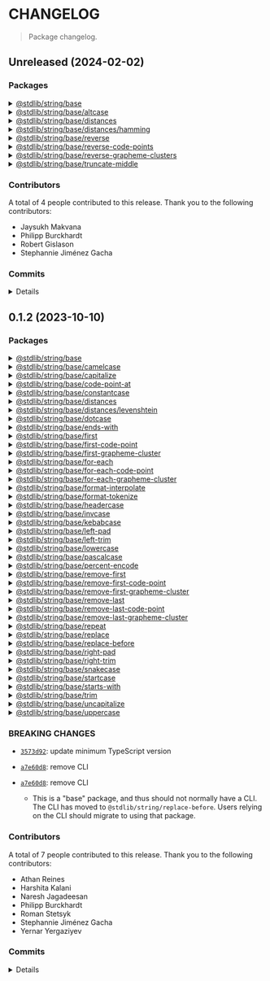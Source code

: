 # CHANGELOG

> Package changelog.

<section class="release" id="unreleased">

## Unreleased (2024-02-02)

<section class="packages">

### Packages

<section class="package" id="string-base-unreleased">

<details>

<summary><a href="https://github.com/stdlib-js/stdlib/tree/develop/lib/node_modules/%40stdlib/string/base">@stdlib/string/base</a></summary>

<section class="features">

#### Features

-   [`68413e0`](https://github.com/stdlib-js/stdlib/commit/68413e05376206b18c4ff8662a8568a189dad77e) - update namespace TypeScript declarations [(#1221)](https://github.com/stdlib-js/stdlib/pull/1221)
-   [`b1e4cca`](https://github.com/stdlib-js/stdlib/commit/b1e4cca30147188064b2275a0242a0334befbcd1) - update namespace exports

</section>

<!-- /.features -->

</details>

</section>

<!-- /.package -->

<section class="package" id="string-base-altcase-unreleased">

<details>

<summary><a href="https://github.com/stdlib-js/stdlib/tree/develop/lib/node_modules/%40stdlib/string/base/altcase">@stdlib/string/base/altcase</a></summary>

<section class="features">

#### Features

-   [`e4cf6a5`](https://github.com/stdlib-js/stdlib/commit/e4cf6a5254fbcc8ca5e858c2fc5a7fcb0a648164) - add `string/base/altcase` [(#1173)](https://github.com/stdlib-js/stdlib/pull/1173)

</section>

<!-- /.features -->

<section class="issues">

#### Closed Issues

This release closes the following issue:

[#850](https://github.com/stdlib-js/stdlib/issues/850)

</section>

<!-- /.issues -->

</details>

</section>

<!-- /.package -->

<section class="package" id="string-base-distances-unreleased">

<details>

<summary><a href="https://github.com/stdlib-js/stdlib/tree/develop/lib/node_modules/%40stdlib/string/base/distances">@stdlib/string/base/distances</a></summary>

<section class="features">

#### Features

-   [`68413e0`](https://github.com/stdlib-js/stdlib/commit/68413e05376206b18c4ff8662a8568a189dad77e) - update namespace TypeScript declarations [(#1221)](https://github.com/stdlib-js/stdlib/pull/1221)
-   [`b1e4cca`](https://github.com/stdlib-js/stdlib/commit/b1e4cca30147188064b2275a0242a0334befbcd1) - update namespace exports

</section>

<!-- /.features -->

</details>

</section>

<!-- /.package -->

<section class="package" id="string-base-distances-hamming-unreleased">

<details>

<summary><a href="https://github.com/stdlib-js/stdlib/tree/develop/lib/node_modules/%40stdlib/string/base/distances/hamming">@stdlib/string/base/distances/hamming</a></summary>

<section class="features">

#### Features

-   [`165ab63`](https://github.com/stdlib-js/stdlib/commit/165ab63d2f841d54753be8572f7db06be878dfbb) - add `string/base/distances/hamming` (#1166) [(#1166)](https://github.com/stdlib-js/stdlib/pull/1166)

</section>

<!-- /.features -->

</details>

</section>

<!-- /.package -->

<section class="package" id="string-base-reverse-unreleased">

<details>

<summary><a href="https://github.com/stdlib-js/stdlib/tree/develop/lib/node_modules/%40stdlib/string/base/reverse">@stdlib/string/base/reverse</a></summary>

<section class="features">

#### Features

-   [`de17736`](https://github.com/stdlib-js/stdlib/commit/de1773601713083ef826105a70df23c8750f9559) - refactor `string/reverse` and add `mode` option [(#1082)](https://github.com/stdlib-js/stdlib/pull/1082)

</section>

<!-- /.features -->

</details>

</section>

<!-- /.package -->

<section class="package" id="string-base-reverse-code-points-unreleased">

<details>

<summary><a href="https://github.com/stdlib-js/stdlib/tree/develop/lib/node_modules/%40stdlib/string/base/reverse-code-points">@stdlib/string/base/reverse-code-points</a></summary>

<section class="features">

#### Features

-   [`de17736`](https://github.com/stdlib-js/stdlib/commit/de1773601713083ef826105a70df23c8750f9559) - refactor `string/reverse` and add `mode` option [(#1082)](https://github.com/stdlib-js/stdlib/pull/1082)

</section>

<!-- /.features -->

</details>

</section>

<!-- /.package -->

<section class="package" id="string-base-reverse-grapheme-clusters-unreleased">

<details>

<summary><a href="https://github.com/stdlib-js/stdlib/tree/develop/lib/node_modules/%40stdlib/string/base/reverse-grapheme-clusters">@stdlib/string/base/reverse-grapheme-clusters</a></summary>

<section class="features">

#### Features

-   [`de17736`](https://github.com/stdlib-js/stdlib/commit/de1773601713083ef826105a70df23c8750f9559) - refactor `string/reverse` and add `mode` option [(#1082)](https://github.com/stdlib-js/stdlib/pull/1082)

</section>

<!-- /.features -->

</details>

</section>

<!-- /.package -->

<section class="package" id="string-base-truncate-middle-unreleased">

<details>

<summary><a href="https://github.com/stdlib-js/stdlib/tree/develop/lib/node_modules/%40stdlib/string/base/truncate-middle">@stdlib/string/base/truncate-middle</a></summary>

<section class="features">

#### Features

-   [`d859ee0`](https://github.com/stdlib-js/stdlib/commit/d859ee084ec4a90e53cd6914c8abd1633ade0b54) - add `string/base/truncate-middle` [(#1118)](https://github.com/stdlib-js/stdlib/pull/1118)

</section>

<!-- /.features -->

</details>

</section>

<!-- /.package -->

</section>

<!-- /.packages -->

<section class="contributors">

### Contributors

A total of 4 people contributed to this release. Thank you to the following contributors:

-   Jaysukh Makvana
-   Philipp Burckhardt
-   Robert Gislason
-   Stephannie Jiménez Gacha

</section>

<!-- /.contributors -->

<section class="commits">

### Commits

<details>

-   [`68413e0`](https://github.com/stdlib-js/stdlib/commit/68413e05376206b18c4ff8662a8568a189dad77e) - **feat:** update namespace TypeScript declarations [(#1221)](https://github.com/stdlib-js/stdlib/pull/1221) _(by stdlib-bot)_
-   [`dea49e0`](https://github.com/stdlib-js/stdlib/commit/dea49e03ab5571233e3da26835a6a6d3256d5737) - **docs:** use single quotes in require calls instead of backticks _(by Philipp Burckhardt)_
-   [`8ef1f9e`](https://github.com/stdlib-js/stdlib/commit/8ef1f9eb45527886ba9b0c341704c8ffe6cffbb3) - **docs:** update related packages sections [(#1233)](https://github.com/stdlib-js/stdlib/pull/1233) _(by stdlib-bot)_
-   [`5184bd0`](https://github.com/stdlib-js/stdlib/commit/5184bd0461e8c78f983d4b619a863d93c52c6396) - **docs:** update namespace table of contents [(#1213)](https://github.com/stdlib-js/stdlib/pull/1213) _(by stdlib-bot)_
-   [`b1e4cca`](https://github.com/stdlib-js/stdlib/commit/b1e4cca30147188064b2275a0242a0334befbcd1) - **feat:** update namespace exports _(by Philipp Burckhardt)_
-   [`5e1216b`](https://github.com/stdlib-js/stdlib/commit/5e1216ba1318f0eb364b2fe7eae6056cb7a5e94f) - **docs:** update related packages sections [(#1192)](https://github.com/stdlib-js/stdlib/pull/1192) _(by stdlib-bot)_
-   [`165ab63`](https://github.com/stdlib-js/stdlib/commit/165ab63d2f841d54753be8572f7db06be878dfbb) - **feat:** add `string/base/distances/hamming` (#1166) [(#1166)](https://github.com/stdlib-js/stdlib/pull/1166) _(by Robert Gislason)_
-   [`1879534`](https://github.com/stdlib-js/stdlib/commit/18795348ac0c51d3b13c1b26c0f5921ec5fd010c) - **docs:** update related packages sections [(#1179)](https://github.com/stdlib-js/stdlib/pull/1179) _(by stdlib-bot)_
-   [`e4cf6a5`](https://github.com/stdlib-js/stdlib/commit/e4cf6a5254fbcc8ca5e858c2fc5a7fcb0a648164) - **feat:** add `string/base/altcase` [(#1173)](https://github.com/stdlib-js/stdlib/pull/1173) _(by Jaysukh Makvana)_
-   [`4d6b104`](https://github.com/stdlib-js/stdlib/commit/4d6b104a0309b9a016700badd64b137ff384de52) - **docs:** update related packages sections [(#1172)](https://github.com/stdlib-js/stdlib/pull/1172) _(by stdlib-bot)_
-   [`2f0cb7e`](https://github.com/stdlib-js/stdlib/commit/2f0cb7ed139b763e65205939511c7cc85b947e64) - **docs:** update related packages sections [(#1154)](https://github.com/stdlib-js/stdlib/pull/1154) _(by stdlib-bot)_
-   [`78a556e`](https://github.com/stdlib-js/stdlib/commit/78a556efa2f1da29eb9081d393f5768ad1518117) - **docs:** update related packages sections [(#1145)](https://github.com/stdlib-js/stdlib/pull/1145) _(by stdlib-bot)_
-   [`9502ed2`](https://github.com/stdlib-js/stdlib/commit/9502ed27e2853e312c556a48bdd7775095e66709) - **build:** replace tslint directive with eslint equivalent _(by Philipp Burckhardt)_
-   [`d859ee0`](https://github.com/stdlib-js/stdlib/commit/d859ee084ec4a90e53cd6914c8abd1633ade0b54) - **feat:** add `string/base/truncate-middle` [(#1118)](https://github.com/stdlib-js/stdlib/pull/1118) _(by Stephannie Jiménez Gacha)_
-   [`d73bbf4`](https://github.com/stdlib-js/stdlib/commit/d73bbf43d222f935085f8ecf7526e5f57835f74e) - **build:** replace lint directives _(by Philipp Burckhardt)_
-   [`f9c75ce`](https://github.com/stdlib-js/stdlib/commit/f9c75ce726ed4e5fade8622315bb98094dad8561) - **build:** remove tslint directives _(by Philipp Burckhardt)_
-   [`de17736`](https://github.com/stdlib-js/stdlib/commit/de1773601713083ef826105a70df23c8750f9559) - **feat:** refactor `string/reverse` and add `mode` option [(#1082)](https://github.com/stdlib-js/stdlib/pull/1082) _(by Stephannie Jiménez Gacha)_

</details>

</section>

<!-- /.commits -->

</section>

<!-- /.release -->

## 0.1.2 (2023-10-10)

<section class="packages">

### Packages

<section class="package" id="string-base-v0.1.2">

<details>

<summary><a href="https://github.com/stdlib-js/stdlib/tree/develop/lib/node_modules/%40stdlib/string/base">@stdlib/string/base</a></summary>

<section class="features">

#### Features

-   [`de73ae1`](https://github.com/stdlib-js/stdlib/commit/de73ae19f43cbad40036d25b1d46620b3c5113a9) - update namespace TypeScript declarations [(#1089)](https://github.com/stdlib-js/stdlib/pull/1089)
-   [`3573d92`](https://github.com/stdlib-js/stdlib/commit/3573d92955f1150eae58fb534808b7a30532a1c1) - update minimum TypeScript version
-   [`d52e01c`](https://github.com/stdlib-js/stdlib/commit/d52e01c4a23d0a52ecacab0f16b663383dba96b7) - add `removeFirst*` packages to namespace
-   [`89910da`](https://github.com/stdlib-js/stdlib/commit/89910daae54261b8fd21ee548b1a608aa0c65f12) - update namespace TypeScript declarations [(#1068)](https://github.com/stdlib-js/stdlib/pull/1068)
-   [`1389946`](https://github.com/stdlib-js/stdlib/commit/13899464bcfa46098af5ed215df3e3c05129c7a6) - add `forEach` to namespace
-   [`ed5abeb`](https://github.com/stdlib-js/stdlib/commit/ed5abeb8355e9798b95976f8e89120d022396e17) - add `forEachCodePoint` to namespace
-   [`1b8d401`](https://github.com/stdlib-js/stdlib/commit/1b8d401959a90b8dac6c0ebb139d009800f4c9d2) - add `forEachGraphemeCluster` to namespace
-   [`8758d21`](https://github.com/stdlib-js/stdlib/commit/8758d213498f06bd26e770991724c59b3485ffbb) - add `distances` to namespace
-   [`bc8f74c`](https://github.com/stdlib-js/stdlib/commit/bc8f74c639792f47f1af2d36831bcbafeb85054a) - add `first`, `firstCodePoint`, and `firstGraphemeCluster` to namespace
-   [`421e1ae`](https://github.com/stdlib-js/stdlib/commit/421e1ae86e3d7fb31d156af9cd522303a6645220) - update namespace TypeScript declarations [(#1044)](https://github.com/stdlib-js/stdlib/pull/1044)
-   [`0e987b6`](https://github.com/stdlib-js/stdlib/commit/0e987b6fde52d7ef3060f8a47ed25573644025a5) - update namespace
-   [`a7d8f42`](https://github.com/stdlib-js/stdlib/commit/a7d8f429e9058cebfb4931309d5712b05f8c7931) - add `invcase` to namespace
-   [`e8775fc`](https://github.com/stdlib-js/stdlib/commit/e8775fcbe3617b9013bd1cea74d7f70aa2669ab4) - update namespace TypeScript declarations [(#951)](https://github.com/stdlib-js/stdlib/pull/951)
-   [`5eded94`](https://github.com/stdlib-js/stdlib/commit/5eded9427070a00c7e0eaaab81962a049b574b2a) - add `replaceBefore` to namespace

</section>

<!-- /.features -->

</details>

</section>

<!-- /.package -->

<section class="package" id="string-base-camelcase-v0.1.2">

<details>

<summary><a href="https://github.com/stdlib-js/stdlib/tree/develop/lib/node_modules/%40stdlib/string/base/camelcase">@stdlib/string/base/camelcase</a></summary>

<section class="features">

#### Features

-   [`3573d92`](https://github.com/stdlib-js/stdlib/commit/3573d92955f1150eae58fb534808b7a30532a1c1) - update minimum TypeScript version

</section>

<!-- /.features -->

</details>

</section>

<!-- /.package -->

<section class="package" id="string-base-capitalize-v0.1.2">

<details>

<summary><a href="https://github.com/stdlib-js/stdlib/tree/develop/lib/node_modules/%40stdlib/string/base/capitalize">@stdlib/string/base/capitalize</a></summary>

<section class="features">

#### Features

-   [`3573d92`](https://github.com/stdlib-js/stdlib/commit/3573d92955f1150eae58fb534808b7a30532a1c1) - update minimum TypeScript version

</section>

<!-- /.features -->

</details>

</section>

<!-- /.package -->

<section class="package" id="string-base-code-point-at-v0.1.2">

<details>

<summary><a href="https://github.com/stdlib-js/stdlib/tree/develop/lib/node_modules/%40stdlib/string/base/code-point-at">@stdlib/string/base/code-point-at</a></summary>

<section class="features">

#### Features

-   [`3573d92`](https://github.com/stdlib-js/stdlib/commit/3573d92955f1150eae58fb534808b7a30532a1c1) - update minimum TypeScript version

</section>

<!-- /.features -->

<section class="bug-fixes">

#### Bug Fixes

-   [`9212514`](https://github.com/stdlib-js/stdlib/commit/9212514cd0ba9a681c2ca86ebe2fd3b61f866b64) - set correct package names and descriptions

</section>

<!-- /.bug-fixes -->

</details>

</section>

<!-- /.package -->

<section class="package" id="string-base-constantcase-v0.1.2">

<details>

<summary><a href="https://github.com/stdlib-js/stdlib/tree/develop/lib/node_modules/%40stdlib/string/base/constantcase">@stdlib/string/base/constantcase</a></summary>

<section class="features">

#### Features

-   [`3573d92`](https://github.com/stdlib-js/stdlib/commit/3573d92955f1150eae58fb534808b7a30532a1c1) - update minimum TypeScript version

</section>

<!-- /.features -->

<section class="bug-fixes">

#### Bug Fixes

-   [`0db467b`](https://github.com/stdlib-js/stdlib/commit/0db467baee5053532d47ea4721870b0ebbaf7831) - correctly parse strings with hyphens in constantcase [(#1022)](https://github.com/stdlib-js/stdlib/pull/1022)

</section>

<!-- /.bug-fixes -->

<section class="issues">

#### Closed Issues

This release closes the following issue:

[#1017](https://github.com/stdlib-js/stdlib/issues/1017)

</section>

<!-- /.issues -->

</details>

</section>

<!-- /.package -->

<section class="package" id="string-base-distances-v0.1.2">

<details>

<summary><a href="https://github.com/stdlib-js/stdlib/tree/develop/lib/node_modules/%40stdlib/string/base/distances">@stdlib/string/base/distances</a></summary>

<section class="features">

#### Features

-   [`3573d92`](https://github.com/stdlib-js/stdlib/commit/3573d92955f1150eae58fb534808b7a30532a1c1) - update minimum TypeScript version
-   [`810ebc1`](https://github.com/stdlib-js/stdlib/commit/810ebc1b4d4b5eaf023f5281774e54db733bb4e0) - update namespace TypeScript declarations [(#1047)](https://github.com/stdlib-js/stdlib/pull/1047)
-   [`223eb98`](https://github.com/stdlib-js/stdlib/commit/223eb983e3ed03c4927fdd30aad6d1d52813c699) - update namespace TypeScript declarations
-   [`c40a139`](https://github.com/stdlib-js/stdlib/commit/c40a1396adb204bf1f9c6d550d99884a8004b424) - add `string/base/distances/levenshtein` [(#1030 )](https://github.com/stdlib-js/stdlib/pull/1030 )

</section>

<!-- /.features -->

<section class="issues">

#### Closed Issues

This release closes the following issue:

[#835 ](https://github.com/stdlib-js/stdlib/issues/835 )

</section>

<!-- /.issues -->

</details>

</section>

<!-- /.package -->

<section class="package" id="string-base-distances-levenshtein-v0.1.2">

<details>

<summary><a href="https://github.com/stdlib-js/stdlib/tree/develop/lib/node_modules/%40stdlib/string/base/distances/levenshtein">@stdlib/string/base/distances/levenshtein</a></summary>

<section class="features">

#### Features

-   [`3573d92`](https://github.com/stdlib-js/stdlib/commit/3573d92955f1150eae58fb534808b7a30532a1c1) - update minimum TypeScript version
-   [`c40a139`](https://github.com/stdlib-js/stdlib/commit/c40a1396adb204bf1f9c6d550d99884a8004b424) - add `string/base/distances/levenshtein` [(#1030 )](https://github.com/stdlib-js/stdlib/pull/1030 )

</section>

<!-- /.features -->

<section class="issues">

#### Closed Issues

This release closes the following issue:

[#835 ](https://github.com/stdlib-js/stdlib/issues/835 )

</section>

<!-- /.issues -->

</details>

</section>

<!-- /.package -->

<section class="package" id="string-base-dotcase-v0.1.2">

<details>

<summary><a href="https://github.com/stdlib-js/stdlib/tree/develop/lib/node_modules/%40stdlib/string/base/dotcase">@stdlib/string/base/dotcase</a></summary>

<section class="features">

#### Features

-   [`3573d92`](https://github.com/stdlib-js/stdlib/commit/3573d92955f1150eae58fb534808b7a30532a1c1) - update minimum TypeScript version

</section>

<!-- /.features -->

</details>

</section>

<!-- /.package -->

<section class="package" id="string-base-ends-with-v0.1.2">

<details>

<summary><a href="https://github.com/stdlib-js/stdlib/tree/develop/lib/node_modules/%40stdlib/string/base/ends-with">@stdlib/string/base/ends-with</a></summary>

<section class="features">

#### Features

-   [`3573d92`](https://github.com/stdlib-js/stdlib/commit/3573d92955f1150eae58fb534808b7a30532a1c1) - update minimum TypeScript version

</section>

<!-- /.features -->

</details>

</section>

<!-- /.package -->

<section class="package" id="string-base-first-v0.1.2">

<details>

<summary><a href="https://github.com/stdlib-js/stdlib/tree/develop/lib/node_modules/%40stdlib/string/base/first">@stdlib/string/base/first</a></summary>

<section class="features">

#### Features

-   [`3573d92`](https://github.com/stdlib-js/stdlib/commit/3573d92955f1150eae58fb534808b7a30532a1c1) - update minimum TypeScript version
-   [`cfdd473`](https://github.com/stdlib-js/stdlib/commit/cfdd47366d9599c07ab27e3886de66ec76f7591c) - add `string/base/first`

</section>

<!-- /.features -->

</details>

</section>

<!-- /.package -->

<section class="package" id="string-base-first-code-point-v0.1.2">

<details>

<summary><a href="https://github.com/stdlib-js/stdlib/tree/develop/lib/node_modules/%40stdlib/string/base/first-code-point">@stdlib/string/base/first-code-point</a></summary>

<section class="features">

#### Features

-   [`3573d92`](https://github.com/stdlib-js/stdlib/commit/3573d92955f1150eae58fb534808b7a30532a1c1) - update minimum TypeScript version
-   [`c80f976`](https://github.com/stdlib-js/stdlib/commit/c80f97615bfc29e0fcc0b0cf1d70d0240b5191f5) - add `string/base/first-code-point`

</section>

<!-- /.features -->

</details>

</section>

<!-- /.package -->

<section class="package" id="string-base-first-grapheme-cluster-v0.1.2">

<details>

<summary><a href="https://github.com/stdlib-js/stdlib/tree/develop/lib/node_modules/%40stdlib/string/base/first-grapheme-cluster">@stdlib/string/base/first-grapheme-cluster</a></summary>

<section class="features">

#### Features

-   [`3573d92`](https://github.com/stdlib-js/stdlib/commit/3573d92955f1150eae58fb534808b7a30532a1c1) - update minimum TypeScript version
-   [`71e5de2`](https://github.com/stdlib-js/stdlib/commit/71e5de2d7187757ba15043cffac77385d9d6e0aa) - add `string/base/first-grapheme-cluster`

</section>

<!-- /.features -->

</details>

</section>

<!-- /.package -->

<section class="package" id="string-base-for-each-v0.1.2">

<details>

<summary><a href="https://github.com/stdlib-js/stdlib/tree/develop/lib/node_modules/%40stdlib/string/base/for-each">@stdlib/string/base/for-each</a></summary>

<section class="features">

#### Features

-   [`3573d92`](https://github.com/stdlib-js/stdlib/commit/3573d92955f1150eae58fb534808b7a30532a1c1) - update minimum TypeScript version
-   [`bc8bdba`](https://github.com/stdlib-js/stdlib/commit/bc8bdba5e90f81bed942f5f0114c6373d323f9b6) - add `string/base/for-each`

</section>

<!-- /.features -->

</details>

</section>

<!-- /.package -->

<section class="package" id="string-base-for-each-code-point-v0.1.2">

<details>

<summary><a href="https://github.com/stdlib-js/stdlib/tree/develop/lib/node_modules/%40stdlib/string/base/for-each-code-point">@stdlib/string/base/for-each-code-point</a></summary>

<section class="features">

#### Features

-   [`3573d92`](https://github.com/stdlib-js/stdlib/commit/3573d92955f1150eae58fb534808b7a30532a1c1) - update minimum TypeScript version
-   [`a145df2`](https://github.com/stdlib-js/stdlib/commit/a145df2c49fe0ba4872b0c8cac588a0033db355a) - add `string/base/for-each-code-point`

</section>

<!-- /.features -->

</details>

</section>

<!-- /.package -->

<section class="package" id="string-base-for-each-grapheme-cluster-v0.1.2">

<details>

<summary><a href="https://github.com/stdlib-js/stdlib/tree/develop/lib/node_modules/%40stdlib/string/base/for-each-grapheme-cluster">@stdlib/string/base/for-each-grapheme-cluster</a></summary>

<section class="features">

#### Features

-   [`3573d92`](https://github.com/stdlib-js/stdlib/commit/3573d92955f1150eae58fb534808b7a30532a1c1) - update minimum TypeScript version
-   [`b574ced`](https://github.com/stdlib-js/stdlib/commit/b574cede2f83be2615a5227ba57fea7fd603645a) - add `string/base/for-each-grapheme-cluster`

</section>

<!-- /.features -->

</details>

</section>

<!-- /.package -->

<section class="package" id="string-base-format-interpolate-v0.1.2">

<details>

<summary><a href="https://github.com/stdlib-js/stdlib/tree/develop/lib/node_modules/%40stdlib/string/base/format-interpolate">@stdlib/string/base/format-interpolate</a></summary>

<section class="features">

#### Features

-   [`3573d92`](https://github.com/stdlib-js/stdlib/commit/3573d92955f1150eae58fb534808b7a30532a1c1) - update minimum TypeScript version

</section>

<!-- /.features -->

</details>

</section>

<!-- /.package -->

<section class="package" id="string-base-format-tokenize-v0.1.2">

<details>

<summary><a href="https://github.com/stdlib-js/stdlib/tree/develop/lib/node_modules/%40stdlib/string/base/format-tokenize">@stdlib/string/base/format-tokenize</a></summary>

<section class="features">

#### Features

-   [`3573d92`](https://github.com/stdlib-js/stdlib/commit/3573d92955f1150eae58fb534808b7a30532a1c1) - update minimum TypeScript version

</section>

<!-- /.features -->

</details>

</section>

<!-- /.package -->

<section class="package" id="string-base-headercase-v0.1.2">

<details>

<summary><a href="https://github.com/stdlib-js/stdlib/tree/develop/lib/node_modules/%40stdlib/string/base/headercase">@stdlib/string/base/headercase</a></summary>

<section class="features">

#### Features

-   [`3573d92`](https://github.com/stdlib-js/stdlib/commit/3573d92955f1150eae58fb534808b7a30532a1c1) - update minimum TypeScript version
-   [`2dca659`](https://github.com/stdlib-js/stdlib/commit/2dca659781d39918edce23ee741fad6d01d91849) - add `@stdlib/string/base/headercase` [(#1039)](https://github.com/stdlib-js/stdlib/pull/1039)

</section>

<!-- /.features -->

<section class="issues">

#### Closed Issues

This release closes the following issue:

[#849](https://github.com/stdlib-js/stdlib/issues/849)

</section>

<!-- /.issues -->

</details>

</section>

<!-- /.package -->

<section class="package" id="string-base-invcase-v0.1.2">

<details>

<summary><a href="https://github.com/stdlib-js/stdlib/tree/develop/lib/node_modules/%40stdlib/string/base/invcase">@stdlib/string/base/invcase</a></summary>

<section class="features">

#### Features

-   [`3573d92`](https://github.com/stdlib-js/stdlib/commit/3573d92955f1150eae58fb534808b7a30532a1c1) - update minimum TypeScript version
-   [`93aca6c`](https://github.com/stdlib-js/stdlib/commit/93aca6cb37c64fdd4cc92fe0405968699bc5e520) - add `string/base/invcase` [(#974)](https://github.com/stdlib-js/stdlib/pull/974)

</section>

<!-- /.features -->

<section class="issues">

#### Closed Issues

This release closes the following issue:

[#851](https://github.com/stdlib-js/stdlib/issues/851)

</section>

<!-- /.issues -->

</details>

</section>

<!-- /.package -->

<section class="package" id="string-base-kebabcase-v0.1.2">

<details>

<summary><a href="https://github.com/stdlib-js/stdlib/tree/develop/lib/node_modules/%40stdlib/string/base/kebabcase">@stdlib/string/base/kebabcase</a></summary>

<section class="features">

#### Features

-   [`3573d92`](https://github.com/stdlib-js/stdlib/commit/3573d92955f1150eae58fb534808b7a30532a1c1) - update minimum TypeScript version

</section>

<!-- /.features -->

</details>

</section>

<!-- /.package -->

<section class="package" id="string-base-left-pad-v0.1.2">

<details>

<summary><a href="https://github.com/stdlib-js/stdlib/tree/develop/lib/node_modules/%40stdlib/string/base/left-pad">@stdlib/string/base/left-pad</a></summary>

<section class="features">

#### Features

-   [`3573d92`](https://github.com/stdlib-js/stdlib/commit/3573d92955f1150eae58fb534808b7a30532a1c1) - update minimum TypeScript version

</section>

<!-- /.features -->

</details>

</section>

<!-- /.package -->

<section class="package" id="string-base-left-trim-v0.1.2">

<details>

<summary><a href="https://github.com/stdlib-js/stdlib/tree/develop/lib/node_modules/%40stdlib/string/base/left-trim">@stdlib/string/base/left-trim</a></summary>

<section class="features">

#### Features

-   [`3573d92`](https://github.com/stdlib-js/stdlib/commit/3573d92955f1150eae58fb534808b7a30532a1c1) - update minimum TypeScript version

</section>

<!-- /.features -->

</details>

</section>

<!-- /.package -->

<section class="package" id="string-base-lowercase-v0.1.2">

<details>

<summary><a href="https://github.com/stdlib-js/stdlib/tree/develop/lib/node_modules/%40stdlib/string/base/lowercase">@stdlib/string/base/lowercase</a></summary>

<section class="features">

#### Features

-   [`3573d92`](https://github.com/stdlib-js/stdlib/commit/3573d92955f1150eae58fb534808b7a30532a1c1) - update minimum TypeScript version

</section>

<!-- /.features -->

</details>

</section>

<!-- /.package -->

<section class="package" id="string-base-pascalcase-v0.1.2">

<details>

<summary><a href="https://github.com/stdlib-js/stdlib/tree/develop/lib/node_modules/%40stdlib/string/base/pascalcase">@stdlib/string/base/pascalcase</a></summary>

<section class="features">

#### Features

-   [`3573d92`](https://github.com/stdlib-js/stdlib/commit/3573d92955f1150eae58fb534808b7a30532a1c1) - update minimum TypeScript version

</section>

<!-- /.features -->

</details>

</section>

<!-- /.package -->

<section class="package" id="string-base-percent-encode-v0.1.2">

<details>

<summary><a href="https://github.com/stdlib-js/stdlib/tree/develop/lib/node_modules/%40stdlib/string/base/percent-encode">@stdlib/string/base/percent-encode</a></summary>

<section class="features">

#### Features

-   [`3573d92`](https://github.com/stdlib-js/stdlib/commit/3573d92955f1150eae58fb534808b7a30532a1c1) - update minimum TypeScript version

</section>

<!-- /.features -->

</details>

</section>

<!-- /.package -->

<section class="package" id="string-base-remove-first-v0.1.2">

<details>

<summary><a href="https://github.com/stdlib-js/stdlib/tree/develop/lib/node_modules/%40stdlib/string/base/remove-first">@stdlib/string/base/remove-first</a></summary>

<section class="features">

#### Features

-   [`982de75`](https://github.com/stdlib-js/stdlib/commit/982de7581326be5be20dda30103779ac5ae5767f) - refactor `string/remove-last` [(#1079)](https://github.com/stdlib-js/stdlib/pull/1079)
-   [`3573d92`](https://github.com/stdlib-js/stdlib/commit/3573d92955f1150eae58fb534808b7a30532a1c1) - update minimum TypeScript version
-   [`d1ded85`](https://github.com/stdlib-js/stdlib/commit/d1ded8522b3ef71491fd262ec2157dd198dff1ac) - add \"base\" string packages and refactor `string/remove-first` [(#1073)](https://github.com/stdlib-js/stdlib/pull/1073)

</section>

<!-- /.features -->

</details>

</section>

<!-- /.package -->

<section class="package" id="string-base-remove-first-code-point-v0.1.2">

<details>

<summary><a href="https://github.com/stdlib-js/stdlib/tree/develop/lib/node_modules/%40stdlib/string/base/remove-first-code-point">@stdlib/string/base/remove-first-code-point</a></summary>

<section class="features">

#### Features

-   [`982de75`](https://github.com/stdlib-js/stdlib/commit/982de7581326be5be20dda30103779ac5ae5767f) - refactor `string/remove-last` [(#1079)](https://github.com/stdlib-js/stdlib/pull/1079)
-   [`3573d92`](https://github.com/stdlib-js/stdlib/commit/3573d92955f1150eae58fb534808b7a30532a1c1) - update minimum TypeScript version
-   [`d1ded85`](https://github.com/stdlib-js/stdlib/commit/d1ded8522b3ef71491fd262ec2157dd198dff1ac) - add \"base\" string packages and refactor `string/remove-first` [(#1073)](https://github.com/stdlib-js/stdlib/pull/1073)

</section>

<!-- /.features -->

</details>

</section>

<!-- /.package -->

<section class="package" id="string-base-remove-first-grapheme-cluster-v0.1.2">

<details>

<summary><a href="https://github.com/stdlib-js/stdlib/tree/develop/lib/node_modules/%40stdlib/string/base/remove-first-grapheme-cluster">@stdlib/string/base/remove-first-grapheme-cluster</a></summary>

<section class="features">

#### Features

-   [`982de75`](https://github.com/stdlib-js/stdlib/commit/982de7581326be5be20dda30103779ac5ae5767f) - refactor `string/remove-last` [(#1079)](https://github.com/stdlib-js/stdlib/pull/1079)
-   [`3573d92`](https://github.com/stdlib-js/stdlib/commit/3573d92955f1150eae58fb534808b7a30532a1c1) - update minimum TypeScript version
-   [`d1ded85`](https://github.com/stdlib-js/stdlib/commit/d1ded8522b3ef71491fd262ec2157dd198dff1ac) - add \"base\" string packages and refactor `string/remove-first` [(#1073)](https://github.com/stdlib-js/stdlib/pull/1073)

</section>

<!-- /.features -->

</details>

</section>

<!-- /.package -->

<section class="package" id="string-base-remove-last-v0.1.2">

<details>

<summary><a href="https://github.com/stdlib-js/stdlib/tree/develop/lib/node_modules/%40stdlib/string/base/remove-last">@stdlib/string/base/remove-last</a></summary>

<section class="features">

#### Features

-   [`982de75`](https://github.com/stdlib-js/stdlib/commit/982de7581326be5be20dda30103779ac5ae5767f) - refactor `string/remove-last` [(#1079)](https://github.com/stdlib-js/stdlib/pull/1079)

</section>

<!-- /.features -->

</details>

</section>

<!-- /.package -->

<section class="package" id="string-base-remove-last-code-point-v0.1.2">

<details>

<summary><a href="https://github.com/stdlib-js/stdlib/tree/develop/lib/node_modules/%40stdlib/string/base/remove-last-code-point">@stdlib/string/base/remove-last-code-point</a></summary>

<section class="features">

#### Features

-   [`982de75`](https://github.com/stdlib-js/stdlib/commit/982de7581326be5be20dda30103779ac5ae5767f) - refactor `string/remove-last` [(#1079)](https://github.com/stdlib-js/stdlib/pull/1079)

</section>

<!-- /.features -->

</details>

</section>

<!-- /.package -->

<section class="package" id="string-base-remove-last-grapheme-cluster-v0.1.2">

<details>

<summary><a href="https://github.com/stdlib-js/stdlib/tree/develop/lib/node_modules/%40stdlib/string/base/remove-last-grapheme-cluster">@stdlib/string/base/remove-last-grapheme-cluster</a></summary>

<section class="features">

#### Features

-   [`982de75`](https://github.com/stdlib-js/stdlib/commit/982de7581326be5be20dda30103779ac5ae5767f) - refactor `string/remove-last` [(#1079)](https://github.com/stdlib-js/stdlib/pull/1079)

</section>

<!-- /.features -->

</details>

</section>

<!-- /.package -->

<section class="package" id="string-base-repeat-v0.1.2">

<details>

<summary><a href="https://github.com/stdlib-js/stdlib/tree/develop/lib/node_modules/%40stdlib/string/base/repeat">@stdlib/string/base/repeat</a></summary>

<section class="features">

#### Features

-   [`3573d92`](https://github.com/stdlib-js/stdlib/commit/3573d92955f1150eae58fb534808b7a30532a1c1) - update minimum TypeScript version

</section>

<!-- /.features -->

</details>

</section>

<!-- /.package -->

<section class="package" id="string-base-replace-v0.1.2">

<details>

<summary><a href="https://github.com/stdlib-js/stdlib/tree/develop/lib/node_modules/%40stdlib/string/base/replace">@stdlib/string/base/replace</a></summary>

<section class="features">

#### Features

-   [`3573d92`](https://github.com/stdlib-js/stdlib/commit/3573d92955f1150eae58fb534808b7a30532a1c1) - update minimum TypeScript version

</section>

<!-- /.features -->

</details>

</section>

<!-- /.package -->

<section class="package" id="string-base-replace-before-v0.1.2">

<details>

<summary><a href="https://github.com/stdlib-js/stdlib/tree/develop/lib/node_modules/%40stdlib/string/base/replace-before">@stdlib/string/base/replace-before</a></summary>

<section class="features">

#### Features

-   [`3573d92`](https://github.com/stdlib-js/stdlib/commit/3573d92955f1150eae58fb534808b7a30532a1c1) - update minimum TypeScript version
-   [`a7e60d8`](https://github.com/stdlib-js/stdlib/commit/a7e60d8aae80fa67f961db4221263782edc89f99) - remove CLI
-   [`ae68d17`](https://github.com/stdlib-js/stdlib/commit/ae68d1783e4d97a36bc6a74d8cbe8004dae79ad2) - add support for replacing the substring before the first occurrence of a search string [(#843)](https://github.com/stdlib-js/stdlib/pull/843)

</section>

<!-- /.features -->

<section class="issues">

#### Closed Issues

This release closes the following issue:

[#811](https://github.com/stdlib-js/stdlib/issues/811)

</section>

<!-- /.issues -->

</details>

</section>

<!-- /.package -->

<section class="package" id="string-base-right-pad-v0.1.2">

<details>

<summary><a href="https://github.com/stdlib-js/stdlib/tree/develop/lib/node_modules/%40stdlib/string/base/right-pad">@stdlib/string/base/right-pad</a></summary>

<section class="features">

#### Features

-   [`3573d92`](https://github.com/stdlib-js/stdlib/commit/3573d92955f1150eae58fb534808b7a30532a1c1) - update minimum TypeScript version
-   [`857646f`](https://github.com/stdlib-js/stdlib/commit/857646f2545aa881c816b8040621225a9b9e6a27) - add base package to right pad a string

</section>

<!-- /.features -->

</details>

</section>

<!-- /.package -->

<section class="package" id="string-base-right-trim-v0.1.2">

<details>

<summary><a href="https://github.com/stdlib-js/stdlib/tree/develop/lib/node_modules/%40stdlib/string/base/right-trim">@stdlib/string/base/right-trim</a></summary>

<section class="features">

#### Features

-   [`3573d92`](https://github.com/stdlib-js/stdlib/commit/3573d92955f1150eae58fb534808b7a30532a1c1) - update minimum TypeScript version

</section>

<!-- /.features -->

<section class="bug-fixes">

#### Bug Fixes

-   [`9212514`](https://github.com/stdlib-js/stdlib/commit/9212514cd0ba9a681c2ca86ebe2fd3b61f866b64) - set correct package names and descriptions

</section>

<!-- /.bug-fixes -->

</details>

</section>

<!-- /.package -->

<section class="package" id="string-base-snakecase-v0.1.2">

<details>

<summary><a href="https://github.com/stdlib-js/stdlib/tree/develop/lib/node_modules/%40stdlib/string/base/snakecase">@stdlib/string/base/snakecase</a></summary>

<section class="features">

#### Features

-   [`3573d92`](https://github.com/stdlib-js/stdlib/commit/3573d92955f1150eae58fb534808b7a30532a1c1) - update minimum TypeScript version

</section>

<!-- /.features -->

</details>

</section>

<!-- /.package -->

<section class="package" id="string-base-startcase-v0.1.2">

<details>

<summary><a href="https://github.com/stdlib-js/stdlib/tree/develop/lib/node_modules/%40stdlib/string/base/startcase">@stdlib/string/base/startcase</a></summary>

<section class="features">

#### Features

-   [`3573d92`](https://github.com/stdlib-js/stdlib/commit/3573d92955f1150eae58fb534808b7a30532a1c1) - update minimum TypeScript version

</section>

<!-- /.features -->

<section class="bug-fixes">

#### Bug Fixes

-   [`9212514`](https://github.com/stdlib-js/stdlib/commit/9212514cd0ba9a681c2ca86ebe2fd3b61f866b64) - set correct package names and descriptions

</section>

<!-- /.bug-fixes -->

</details>

</section>

<!-- /.package -->

<section class="package" id="string-base-starts-with-v0.1.2">

<details>

<summary><a href="https://github.com/stdlib-js/stdlib/tree/develop/lib/node_modules/%40stdlib/string/base/starts-with">@stdlib/string/base/starts-with</a></summary>

<section class="features">

#### Features

-   [`3573d92`](https://github.com/stdlib-js/stdlib/commit/3573d92955f1150eae58fb534808b7a30532a1c1) - update minimum TypeScript version

</section>

<!-- /.features -->

</details>

</section>

<!-- /.package -->

<section class="package" id="string-base-trim-v0.1.2">

<details>

<summary><a href="https://github.com/stdlib-js/stdlib/tree/develop/lib/node_modules/%40stdlib/string/base/trim">@stdlib/string/base/trim</a></summary>

<section class="features">

#### Features

-   [`3573d92`](https://github.com/stdlib-js/stdlib/commit/3573d92955f1150eae58fb534808b7a30532a1c1) - update minimum TypeScript version

</section>

<!-- /.features -->

</details>

</section>

<!-- /.package -->

<section class="package" id="string-base-uncapitalize-v0.1.2">

<details>

<summary><a href="https://github.com/stdlib-js/stdlib/tree/develop/lib/node_modules/%40stdlib/string/base/uncapitalize">@stdlib/string/base/uncapitalize</a></summary>

<section class="features">

#### Features

-   [`3573d92`](https://github.com/stdlib-js/stdlib/commit/3573d92955f1150eae58fb534808b7a30532a1c1) - update minimum TypeScript version

</section>

<!-- /.features -->

</details>

</section>

<!-- /.package -->

<section class="package" id="string-base-uppercase-v0.1.2">

<details>

<summary><a href="https://github.com/stdlib-js/stdlib/tree/develop/lib/node_modules/%40stdlib/string/base/uppercase">@stdlib/string/base/uppercase</a></summary>

<section class="features">

#### Features

-   [`3573d92`](https://github.com/stdlib-js/stdlib/commit/3573d92955f1150eae58fb534808b7a30532a1c1) - update minimum TypeScript version

</section>

<!-- /.features -->

</details>

</section>

<!-- /.package -->

</section>

<!-- /.packages -->

<section class="breaking-changes">

### BREAKING CHANGES

-   [`3573d92`](https://github.com/stdlib-js/stdlib/commit/3573d92955f1150eae58fb534808b7a30532a1c1): update minimum TypeScript version
-   [`a7e60d8`](https://github.com/stdlib-js/stdlib/commit/a7e60d8aae80fa67f961db4221263782edc89f99): remove CLI
-   [`a7e60d8`](https://github.com/stdlib-js/stdlib/commit/a7e60d8aae80fa67f961db4221263782edc89f99): remove CLI 

    -   This is a \"base\" package, and thus should not normally have a CLI.
    The CLI has moved to `@stdlib/string/replace-before`. Users relying
    on the CLI should migrate to using that package.

</section>

<!-- /.breaking-changes -->

<section class="contributors">

### Contributors

A total of 7 people contributed to this release. Thank you to the following contributors:

-   Athan Reines
-   Harshita Kalani
-   Naresh Jagadeesan
-   Philipp Burckhardt
-   Roman Stetsyk
-   Stephannie Jiménez Gacha
-   Yernar Yergaziyev

</section>

<!-- /.contributors -->

<section class="commits">

### Commits

<details>

-   [`982de75`](https://github.com/stdlib-js/stdlib/commit/982de7581326be5be20dda30103779ac5ae5767f) - **feat:** refactor `string/remove-last` [(#1079)](https://github.com/stdlib-js/stdlib/pull/1079) _(by Stephannie Jiménez Gacha)_
-   [`de73ae1`](https://github.com/stdlib-js/stdlib/commit/de73ae19f43cbad40036d25b1d46620b3c5113a9) - **feat:** update namespace TypeScript declarations [(#1089)](https://github.com/stdlib-js/stdlib/pull/1089) _(by stdlib-bot)_
-   [`a92aae0`](https://github.com/stdlib-js/stdlib/commit/a92aae06191187aa30abc3213a14e997abda032c) - **docs:** update namespace table of contents [(#1091)](https://github.com/stdlib-js/stdlib/pull/1091) _(by stdlib-bot)_
-   [`1b163e9`](https://github.com/stdlib-js/stdlib/commit/1b163e9c6c6d81533a9418206e349df3bfca3858) - **style:** resolve lint errors _(by Philipp Burckhardt)_
-   [`3573d92`](https://github.com/stdlib-js/stdlib/commit/3573d92955f1150eae58fb534808b7a30532a1c1) - **feat:** update minimum TypeScript version _(by Philipp Burckhardt)_
-   [`d52e01c`](https://github.com/stdlib-js/stdlib/commit/d52e01c4a23d0a52ecacab0f16b663383dba96b7) - **feat:** add `removeFirst*` packages to namespace _(by Athan Reines)_
-   [`d1ded85`](https://github.com/stdlib-js/stdlib/commit/d1ded8522b3ef71491fd262ec2157dd198dff1ac) - **feat:** add \"base\" string packages and refactor `string/remove-first` [(#1073)](https://github.com/stdlib-js/stdlib/pull/1073) _(by Stephannie Jiménez Gacha)_
-   [`9212514`](https://github.com/stdlib-js/stdlib/commit/9212514cd0ba9a681c2ca86ebe2fd3b61f866b64) - **fix:** set correct package names and descriptions _(by Philipp Burckhardt)_
-   [`6c7e770`](https://github.com/stdlib-js/stdlib/commit/6c7e770dab6e03561202af2861ae11c27af8a90c) - **refactor:** use strictEqual checks _(by Philipp Burckhardt)_
-   [`6dcf3b0`](https://github.com/stdlib-js/stdlib/commit/6dcf3b00b8e5b807081c6539498f8d8303ff6cef) - **chore:** resolve lint errors _(by Philipp Burckhardt)_
-   [`89910da`](https://github.com/stdlib-js/stdlib/commit/89910daae54261b8fd21ee548b1a608aa0c65f12) - **feat:** update namespace TypeScript declarations [(#1068)](https://github.com/stdlib-js/stdlib/pull/1068) _(by stdlib-bot)_
-   [`3f6961f`](https://github.com/stdlib-js/stdlib/commit/3f6961f8c70f58b497eab2fa4326c1edb0ddf23f) - **docs:** update namespace table of contents [(#1064)](https://github.com/stdlib-js/stdlib/pull/1064) _(by stdlib-bot)_
-   [`dd850de`](https://github.com/stdlib-js/stdlib/commit/dd850deb48f3960744f525907c98cce43cf3201a) - **docs:** update descriptions _(by Athan Reines)_
-   [`c840141`](https://github.com/stdlib-js/stdlib/commit/c84014167a723c21684b272b2829b31f5041d3d2) - **test:** update test descriptions _(by Athan Reines)_
-   [`5a3f1dc`](https://github.com/stdlib-js/stdlib/commit/5a3f1dce13c231f15976a3a0ccb93b83b47a99e6) - **docs:** update namespace table of contents [(#1058)](https://github.com/stdlib-js/stdlib/pull/1058) _(by stdlib-bot)_
-   [`f3231b0`](https://github.com/stdlib-js/stdlib/commit/f3231b0e70d339f63e696b3a6033ea4680d887e5) - **docs:** update description _(by Athan Reines)_
-   [`7b40aec`](https://github.com/stdlib-js/stdlib/commit/7b40aec59bb7ccb9c78db6966520ee575fcd9763) - **docs:** fix grammar in description _(by Athan Reines)_
-   [`1389946`](https://github.com/stdlib-js/stdlib/commit/13899464bcfa46098af5ed215df3e3c05129c7a6) - **feat:** add `forEach` to namespace _(by Athan Reines)_
-   [`bc8bdba`](https://github.com/stdlib-js/stdlib/commit/bc8bdba5e90f81bed942f5f0114c6373d323f9b6) - **feat:** add `string/base/for-each` _(by Athan Reines)_
-   [`79a604d`](https://github.com/stdlib-js/stdlib/commit/79a604d904a41885af2e048912937bef89bdde55) - **docs:** fix descriptions _(by Athan Reines)_
-   [`e8bce95`](https://github.com/stdlib-js/stdlib/commit/e8bce95d60ff3e7b4b3ee7891526b3bdebbf2409) - **style:** add missing line _(by Athan Reines)_
-   [`fa11844`](https://github.com/stdlib-js/stdlib/commit/fa11844d487be4eee7698a754bc082461f40edeb) - **style:** add missing line _(by Athan Reines)_
-   [`40a968d`](https://github.com/stdlib-js/stdlib/commit/40a968d5120fd9f5511a8c719098910fe07175db) - **docs:** fix descriptions _(by Athan Reines)_
-   [`50bb3f1`](https://github.com/stdlib-js/stdlib/commit/50bb3f12bdba45c8fa4cf523592748757a80f69b) - **docs:** fix descriptions _(by Athan Reines)_
-   [`ed5abeb`](https://github.com/stdlib-js/stdlib/commit/ed5abeb8355e9798b95976f8e89120d022396e17) - **feat:** add `forEachCodePoint` to namespace _(by Athan Reines)_
-   [`a145df2`](https://github.com/stdlib-js/stdlib/commit/a145df2c49fe0ba4872b0c8cac588a0033db355a) - **feat:** add `string/base/for-each-code-point` _(by Athan Reines)_
-   [`124209c`](https://github.com/stdlib-js/stdlib/commit/124209c4735b689d1a75b4d79ad14666c7431f8a) - **docs:** fix comment _(by Athan Reines)_
-   [`89e9ca9`](https://github.com/stdlib-js/stdlib/commit/89e9ca9cf580d617fef90a4abf6c9bba45f0f40a) - **test:** inline expected value _(by Athan Reines)_
-   [`1b8d401`](https://github.com/stdlib-js/stdlib/commit/1b8d401959a90b8dac6c0ebb139d009800f4c9d2) - **feat:** add `forEachGraphemeCluster` to namespace _(by Athan Reines)_
-   [`b574ced`](https://github.com/stdlib-js/stdlib/commit/b574cede2f83be2615a5227ba57fea7fd603645a) - **feat:** add `string/base/for-each-grapheme-cluster` _(by Athan Reines)_
-   [`0b65262`](https://github.com/stdlib-js/stdlib/commit/0b652621e5ec7c1644b0c96d541bb8ea9f6f9fd3) - **refactor:** simplify implementation _(by Athan Reines)_
-   [`5b937c7`](https://github.com/stdlib-js/stdlib/commit/5b937c7b02cdb1cf1fe05d69ea6e3833974341bc) - **docs:** update descriptions _(by Athan Reines)_
-   [`5a63be9`](https://github.com/stdlib-js/stdlib/commit/5a63be98ae693437705cf899e9b60d95e021c355) - **docs:** update namespace table of contents [(#1050)](https://github.com/stdlib-js/stdlib/pull/1050) _(by stdlib-bot)_
-   [`810ebc1`](https://github.com/stdlib-js/stdlib/commit/810ebc1b4d4b5eaf023f5281774e54db733bb4e0) - **feat:** update namespace TypeScript declarations [(#1047)](https://github.com/stdlib-js/stdlib/pull/1047) _(by stdlib-bot)_
-   [`8758d21`](https://github.com/stdlib-js/stdlib/commit/8758d213498f06bd26e770991724c59b3485ffbb) - **feat:** add `distances` to namespace _(by Athan Reines)_
-   [`bc8f74c`](https://github.com/stdlib-js/stdlib/commit/bc8f74c639792f47f1af2d36831bcbafeb85054a) - **feat:** add `first`, `firstCodePoint`, and `firstGraphemeCluster` to namespace _(by Athan Reines)_
-   [`71e5de2`](https://github.com/stdlib-js/stdlib/commit/71e5de2d7187757ba15043cffac77385d9d6e0aa) - **feat:** add `string/base/first-grapheme-cluster` _(by Athan Reines)_
-   [`c80f976`](https://github.com/stdlib-js/stdlib/commit/c80f97615bfc29e0fcc0b0cf1d70d0240b5191f5) - **feat:** add `string/base/first-code-point` _(by Athan Reines)_
-   [`cfdd473`](https://github.com/stdlib-js/stdlib/commit/cfdd47366d9599c07ab27e3886de66ec76f7591c) - **feat:** add `string/base/first` _(by Athan Reines)_
-   [`b78482b`](https://github.com/stdlib-js/stdlib/commit/b78482bf2f133e63ec98faf62b436465ed153c25) - **refactor:** inline logic and use computed variable _(by Athan Reines)_
-   [`33d5a3b`](https://github.com/stdlib-js/stdlib/commit/33d5a3bc76e8e67cb34dabe93e6882e7a978899a) - **refactor:** fix error messages _(by Athan Reines)_
-   [`a6aa492`](https://github.com/stdlib-js/stdlib/commit/a6aa492c8ed73b06e4261ed8cc13a9d8254f79ed) - **docs:** update examples to match file and update copy _(by Athan Reines)_
-   [`b9d91dc`](https://github.com/stdlib-js/stdlib/commit/b9d91dc7165b9d4ef378ee6dbfec45085802be58) - **test:** update descriptions _(by Athan Reines)_
-   [`c1b5fa9`](https://github.com/stdlib-js/stdlib/commit/c1b5fa92b6c9cdd5a0b20aab427fea36548209f1) - **docs:** update test descriptions _(by Athan Reines)_
-   [`5aad242`](https://github.com/stdlib-js/stdlib/commit/5aad24250baf2efa14f33ebfde920140550c3e47) - **style:** remove extra line _(by Athan Reines)_
-   [`efef313`](https://github.com/stdlib-js/stdlib/commit/efef313d4ab609f887bdb93083e244fd32a45290) - **docs:** update namespace table of contents [(#1045)](https://github.com/stdlib-js/stdlib/pull/1045) _(by stdlib-bot)_
-   [`421e1ae`](https://github.com/stdlib-js/stdlib/commit/421e1ae86e3d7fb31d156af9cd522303a6645220) - **feat:** update namespace TypeScript declarations [(#1044)](https://github.com/stdlib-js/stdlib/pull/1044) _(by stdlib-bot)_
-   [`78506c7`](https://github.com/stdlib-js/stdlib/commit/78506c753f8dd3a5b9de371abb01f354ede317ad) - **docs:** fix imports _(by Athan Reines)_
-   [`0e987b6`](https://github.com/stdlib-js/stdlib/commit/0e987b6fde52d7ef3060f8a47ed25573644025a5) - **feat:** update namespace _(by Athan Reines)_
-   [`1da2118`](https://github.com/stdlib-js/stdlib/commit/1da2118d4b05a19e5c67bf34943004da43bc92ea) - **docs:** update examples to avoid `for` loop _(by Athan Reines)_
-   [`e2f0029`](https://github.com/stdlib-js/stdlib/commit/e2f00295734722639117d148b518ab9480dabb28) - **docs:** fix variable name in example _(by Athan Reines)_
-   [`52e7d18`](https://github.com/stdlib-js/stdlib/commit/52e7d18fbd15d5e902bb944a7486323aac19ada7) - **docs:** refactor example to avoid `for` loop _(by Athan Reines)_
-   [`2dca659`](https://github.com/stdlib-js/stdlib/commit/2dca659781d39918edce23ee741fad6d01d91849) - **feat:** add `@stdlib/string/base/headercase` [(#1039)](https://github.com/stdlib-js/stdlib/pull/1039) _(by Roman Stetsyk)_
-   [`55e5756`](https://github.com/stdlib-js/stdlib/commit/55e57561273881a0e5bb1b35489a4801f0d059b6) - **chore:** fix package meta data indentation [(#1033)](https://github.com/stdlib-js/stdlib/pull/1033) _(by stdlib-bot)_
-   [`223eb98`](https://github.com/stdlib-js/stdlib/commit/223eb983e3ed03c4927fdd30aad6d1d52813c699) - **feat:** update namespace TypeScript declarations _(by stdlib-bot)_
-   [`c40a139`](https://github.com/stdlib-js/stdlib/commit/c40a1396adb204bf1f9c6d550d99884a8004b424) - **feat:** add `string/base/distances/levenshtein` [(#1030 )](https://github.com/stdlib-js/stdlib/pull/1030 ) _(by Naresh Jagadeesan)_
-   [`0db467b`](https://github.com/stdlib-js/stdlib/commit/0db467baee5053532d47ea4721870b0ebbaf7831) - **fix:** correctly parse strings with hyphens in constantcase [(#1022)](https://github.com/stdlib-js/stdlib/pull/1022) _(by Roman Stetsyk)_
-   [`857646f`](https://github.com/stdlib-js/stdlib/commit/857646f2545aa881c816b8040621225a9b9e6a27) - **feat:** add base package to right pad a string _(by Philipp Burckhardt)_
-   [`dace169`](https://github.com/stdlib-js/stdlib/commit/dace169a8a53022f0ffcabf4084f61a7f0f49a8f) - **docs:** update namespace table of contents [(#986)](https://github.com/stdlib-js/stdlib/pull/986) _(by stdlib-bot)_
-   [`e34d9a0`](https://github.com/stdlib-js/stdlib/commit/e34d9a09e864d8f25460974f6e3e4eb3b03ea6a2) - **docs:** update namespace TypeScript declarations [(#984)](https://github.com/stdlib-js/stdlib/pull/984) _(by stdlib-bot)_
-   [`a7d8f42`](https://github.com/stdlib-js/stdlib/commit/a7d8f429e9058cebfb4931309d5712b05f8c7931) - **feat:** add `invcase` to namespace _(by Athan Reines)_
-   [`93025bc`](https://github.com/stdlib-js/stdlib/commit/93025bc4fda5a8aec0a9661b8b6fc592464e791a) - **docs:** update copyright year _(by Athan Reines)_
-   [`93aca6c`](https://github.com/stdlib-js/stdlib/commit/93aca6cb37c64fdd4cc92fe0405968699bc5e520) - **feat:** add `string/base/invcase` [(#974)](https://github.com/stdlib-js/stdlib/pull/974) _(by Yernar Yergaziyev)_
-   [`e8775fc`](https://github.com/stdlib-js/stdlib/commit/e8775fcbe3617b9013bd1cea74d7f70aa2669ab4) - **feat:** update namespace TypeScript declarations [(#951)](https://github.com/stdlib-js/stdlib/pull/951) _(by stdlib-bot)_
-   [`d60f27b`](https://github.com/stdlib-js/stdlib/commit/d60f27bfaaf3d9d2ee406a8bea9436a00809f699) - **docs:** update namespace table of contents [(#930)](https://github.com/stdlib-js/stdlib/pull/930) _(by stdlib-bot)_
-   [`440034d`](https://github.com/stdlib-js/stdlib/commit/440034de6d7d057f3afb7399b6a3951dc0749c70) - **chore:** fix indentation in package meta data [(#928)](https://github.com/stdlib-js/stdlib/pull/928) _(by stdlib-bot)_
-   [`5eded94`](https://github.com/stdlib-js/stdlib/commit/5eded9427070a00c7e0eaaab81962a049b574b2a) - **feat:** add `replaceBefore` to namespace _(by Athan Reines)_
-   [`a7e60d8`](https://github.com/stdlib-js/stdlib/commit/a7e60d8aae80fa67f961db4221263782edc89f99) - **feat:** remove CLI _(by Athan Reines)_
-   [`35622d7`](https://github.com/stdlib-js/stdlib/commit/35622d74bcfebc1cd92859618f5f3bf0dcd29003) - **refactor:** clean-up implementation, tests, and docs _(by Athan Reines)_
-   [`ae68d17`](https://github.com/stdlib-js/stdlib/commit/ae68d1783e4d97a36bc6a74d8cbe8004dae79ad2) - **feat:** add support for replacing the substring before the first occurrence of a search string [(#843)](https://github.com/stdlib-js/stdlib/pull/843) _(by Harshita Kalani)_

</details>

</section>

<!-- /.commits -->
